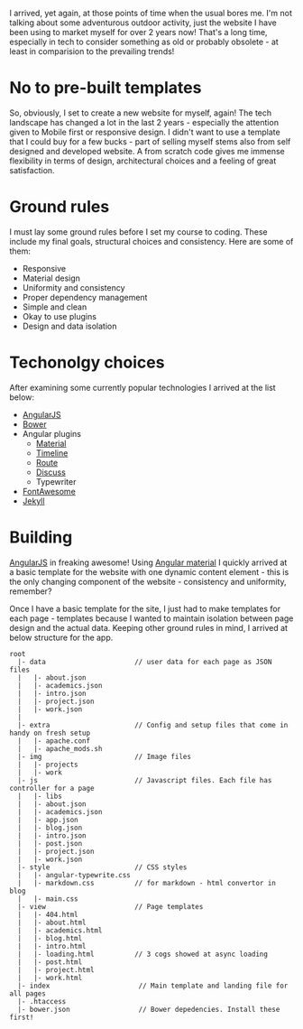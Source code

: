 I arrived, yet again, at those points of time when the usual bores me. I'm not talking about some adventurous outdoor activity, just the website I have been using to market myself for over 2 years now! That's a long time, especially in tech to consider something as old or probably obsolete - at least in comparision to the prevailing trends!

# No to pre-built templates
So, obviously, I set to create a new website for myself, again! The tech landscape has changed a lot in the last 2 years - especially the attention given to Mobile first or responsive design. I didn't want to use a template that I could buy for a few bucks - part of selling myself stems also from self designed and developed website. A from scratch code gives me immense flexibility in terms of design, architectural choices and a feeling of great satisfaction.

# Ground rules
I must lay some ground rules before I set my course to coding. These include my final goals, structural choices and consistency. Here are some of them:
- Responsive
- Material design
- Uniformity and consistency
- Proper dependency management
- Simple and clean
- Okay to use plugins
- Design and data isolation

# Techonolgy choices
After examining some currently popular technologies I arrived at the list below:
- [AngularJS][angular]
- [Bower][bower]
- Angular plugins
  - [Material][ang-md]
  - [Timeline][ang-tl]
  - [Route][ang-route]
  - [Discuss][discuss]
  - Typewriter
- [FontAwesome][fa]
- [Jekyll][jekyll]

# Building 
[AngularJS][angular] in freaking awesome! Using [Angular material][ang-md] I quickly arrived at a basic template for the website with one dynamic content element - this is the only changing component of the website - consistency and uniformity, remember? 

Once I have a basic template for the site, I just had to make templates for each page - templates because I wanted to maintain isolation between page design and the actual data. Keeping other ground rules in mind, I arrived at below structure for the app.
```
root
  |- data                      // user data for each page as JSON files 
  |   |- about.json
  |   |- academics.json
  |   |- intro.json
  |   |- project.json
  |   |- work.json
  |
  |- extra                     // Config and setup files that come in handy on fresh setup
  |   |- apache.conf
  |   |- apache_mods.sh
  |- img                       // Image files
  |   |- projects
  |   |- work
  |- js                        // Javascript files. Each file has controller for a page 
  |   |- libs
  |   |- about.json
  |   |- academics.json
  |   |- app.json
  |   |- blog.json
  |   |- intro.json
  |   |- post.json
  |   |- project.json
  |   |- work.json 
  |- style                     // CSS styles 
  |   |- angular-typewrite.css
  |   |- markdown.css          // for markdown - html convertor in blog
  |   |- main.css
  |- view                      // Page templates
  |   |- 404.html
  |   |- about.html
  |   |- academics.html
  |   |- blog.html
  |   |- intro.html
  |   |- loading.html          // 3 cogs showed at async loading
  |   |- post.html
  |   |- project.html
  |   |- work.html 
  |- index                      // Main template and landing file for all pages
  |- .htaccess
  |- bower.json                 // Bower depedencies. Install these first!
```

[angular]: https://angularjs.org/
[ang-md]: https://material.angularjs.org/
[bower]: http://bower.io/
[ang-tl]: https://github.com/rpocklin/angular-timeline
[ang-route]: https://docs.angularjs.org/api/ngRoute/service/$route
[discuss]: https://github.com/michaelbromley/angularUtils/tree/master/src/directives/disqus
[fa]: https://fortawesome.github.io/Font-Awesome/
[jekyll]: https://jekyllrb.com/
